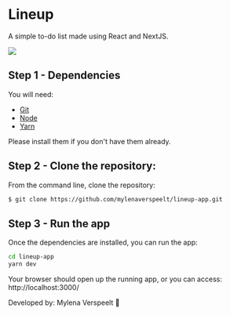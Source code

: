 # Lineup

A simple to-do list made using React and NextJS.


<img src="./read-me-img"/>


## Step 1 - Dependencies

You will need:

* [Git](http://git-scm.com/downloads)
* [Node](https://nodejs.org/) 
* [Yarn](https://yarnpkg.com/) 

Please install them if you don't have them already.

## Step 2 - Clone the repository:

From the command line, clone the repository:

```sh
$ git clone https://github.com/mylenaverspeelt/lineup-app.git
```

## Step 3 - Run the app

Once the dependencies are installed, you can run the app:

```sh
cd lineup-app
yarn dev
```
Your browser should open up the running app, or you can access: http://localhost:3000/

Developed by: Mylena Verspeelt 🦜
 
